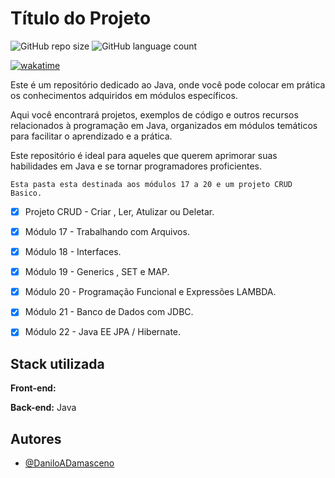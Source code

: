 
# Título do Projeto

![GitHub repo size](https://img.shields.io/github/repo-size/DaniloADamasceno/Curso-de-JAVA?style=for-the-badge)
![GitHub language count](https://img.shields.io/github/languages/count/DaniloADamasceno/Curso-de-JAVA?style=for-the-badge)

[![wakatime](https://wakatime.com/badge/user/e7f2e494-878d-4290-9a2b-cc473da48b8a/project/e88985b4-8245-413f-9f38-e22a5fec5ee6.svg)](https://wakatime.com/badge/user/e7f2e494-878d-4290-9a2b-cc473da48b8a/project/e88985b4-8245-413f-9f38-e22a5fec5ee6)


<p>Este é um repositório dedicado ao Java, onde você pode colocar em prática os conhecimentos adquiridos em módulos específicos.</p> 
 <p> Aqui você encontrará projetos, exemplos de código e outros recursos relacionados à programação em Java, organizados em módulos temáticos para facilitar o aprendizado e a prática. </p> 
  <p>Este repositório é ideal para aqueles que querem aprimorar suas habilidades em Java e se tornar programadores proficientes. <p>

    Esta pasta esta destinada aos módulos 17 a 20 e um projeto CRUD Basico.
 
- [x] Projeto CRUD - Criar , Ler, Atulizar ou Deletar.

- [x] Módulo 17 - Trabalhando com Arquivos.

- [x] Módulo 18 - Interfaces.

- [x] Módulo 19 - Generics , SET e MAP.

- [x] Módulo 20 - Programação Funcional e Expressões LAMBDA.

- [x] Módulo 21 - Banco de Dados com JDBC.
      
- [x] Módulo 22 - Java EE JPA / Hibernate.
      
   


## Stack utilizada

**Front-end:** 

**Back-end:** Java


## Autores

- [@DaniloADamasceno](https://github.com/DaniloADamasceno/)

